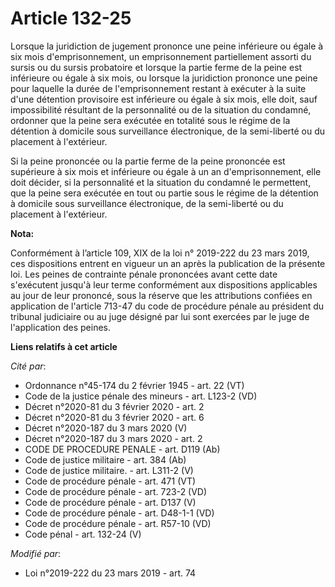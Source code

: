 # Article 132-25

Lorsque la juridiction de jugement prononce une peine inférieure ou égale à six mois d'emprisonnement, un emprisonnement
partiellement assorti du sursis ou du sursis probatoire et lorsque la partie ferme de la peine est inférieure ou égale à six
mois, ou lorsque la juridiction prononce une peine pour laquelle la durée de l'emprisonnement restant à exécuter à la suite
d'une détention provisoire est inférieure ou égale à six mois, elle doit, sauf impossibilité résultant de la personnalité ou
de la situation du condamné, ordonner que la peine sera exécutée en totalité sous le régime de la détention à domicile sous
surveillance électronique, de la semi-liberté ou du placement à l'extérieur.

Si la peine prononcée ou la partie ferme de la peine prononcée est supérieure à six mois et inférieure ou égale à un an
d'emprisonnement, elle doit décider, si la personnalité et la situation du condamné le permettent, que la peine sera exécutée
en tout ou partie sous le régime de la détention à domicile sous surveillance électronique, de la semi-liberté ou du
placement à l'extérieur.

**Nota:**

Conformément à l’article 109, XIX de la loi n° 2019-222 du 23 mars 2019, ces dispositions entrent en vigueur un an après la
publication de la présente loi. Les peines de contrainte pénale prononcées avant cette date s'exécutent jusqu'à leur terme
conformément aux dispositions applicables au jour de leur prononcé, sous la réserve que les attributions confiées en
application de l'article 713-47 du code de procédure pénale au président du tribunal judiciaire ou au juge désigné par lui
sont exercées par le juge de l'application des peines.

**Liens relatifs à cet article**

_Cité par_:

  - Ordonnance n°45-174 du 2 février 1945 - art. 22 (VT)
  - Code de la justice pénale des mineurs - art. L123-2 (VD)
  - Décret n°2020-81 du 3 février 2020 - art. 2
  - Décret n°2020-81 du 3 février 2020 - art. 6
  - Décret n°2020-187 du 3 mars 2020 (V)
  - Décret n°2020-187 du 3 mars 2020 - art. 2
  - CODE DE PROCEDURE PENALE - art. D119 (Ab)
  - Code de justice militaire - art. 384 (Ab)
  - Code de justice militaire. - art. L311-2 (V)
  - Code de procédure pénale - art. 471 (VT)
  - Code de procédure pénale - art. 723-2 (VD)
  - Code de procédure pénale - art. D137 (V)
  - Code de procédure pénale - art. D48-1-1 (VD)
  - Code de procédure pénale - art. R57-10 (VD)
  - Code pénal - art. 132-24 (V)

_Modifié par_:

  - Loi n°2019-222 du 23 mars 2019 - art. 74
